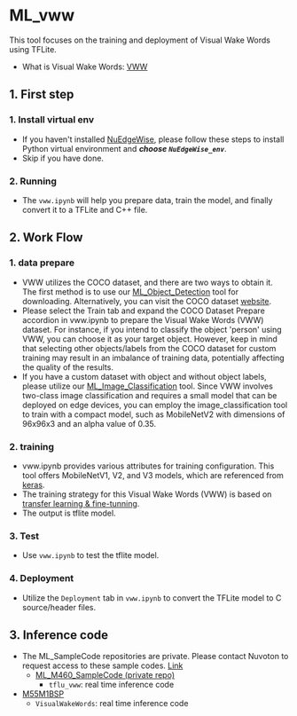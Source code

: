# ML_vww
This tool focuses on the training and deployment of Visual Wake Words using TFLite.
- What is Visual Wake Words: [VWW](https://paperswithcode.com/paper/visual-wake-words-dataset)
## 1. First step
### 1. Install virtual env  
- If you haven't installed [NuEdgeWise](https://github.com/OpenNuvoton/NuEdgeWise), please follow these steps to install Python virtual environment and ***choose `NuEdgeWise_env`***.
- Skip if you have done.
### 2. Running
- The `vww.ipynb` will help you prepare data, train the model, and finally convert it to a TFLite and C++ file.

## 2. Work Flow
### 1. data prepare
- VWW utilizes the COCO dataset, and there are two ways to obtain it. The first method is to use our [ML_Object_Detection](https://github.com/OpenNuvoton/ML_Object_Detection) tool for downloading. Alternatively, you can visit the COCO dataset [website](https://cocodataset.org/#home).
- Please select the Train tab and expand the COCO Dataset Prepare accordion in vww.ipynb to prepare the Visual Wake Words (VWW) dataset. For instance, if you intend to classify the object 'person' using VWW, you can choose it as your target object. However, keep in mind that selecting other objects/labels from the COCO dataset for custom training may result in an imbalance of training data, potentially affecting the quality of the results.
- If you have a custom dataset with object and without object labels, please utilize our [ML_Image_Classification](https://github.com/OpenNuvoton/ML_Image_Classification) tool. Since VWW involves two-class image classification and requires a small model that can be deployed on edge devices, you can employ the image_classification tool to train with a compact model, such as MobileNetV2 with dimensions of 96x96x3 and an alpha value of 0.35.

### 2. training
- vww.ipynb provides various attributes for training configuration. This tool offers MobileNetV1, V2, and V3 models, which are referenced from [keras](https://keras.io/api/applications/mobilenet/).
- The training strategy for this Visual Wake Words (VWW) is based on [transfer learning & fine-tunning](https://www.tensorflow.org/tutorials/images/transfer_learning).
- The output is tflite model.

### 3. Test
- Use `vww.ipynb` to test the tflite model.

### 4. Deployment
- Utilize the `Deployment` tab in `vww.ipynb` to convert the TFLite model to C source/header files.


## 3. Inference code 
- The ML_SampleCode repositories are private. Please contact Nuvoton to request access to these sample codes. [Link](https://www.nuvoton.com/ai/contact-us/)
  - [ML_M460_SampleCode (private repo)](https://github.com/OpenNuvoton/ML_M460_SampleCode)
      - `tflu_vww`: real time inference code
- [M55M1BSP](https://github.com/OpenNuvoton/M55M1BSP/tree/master/SampleCode/MachineLearning)
  - `VisualWakeWords`: real time inference code
  


